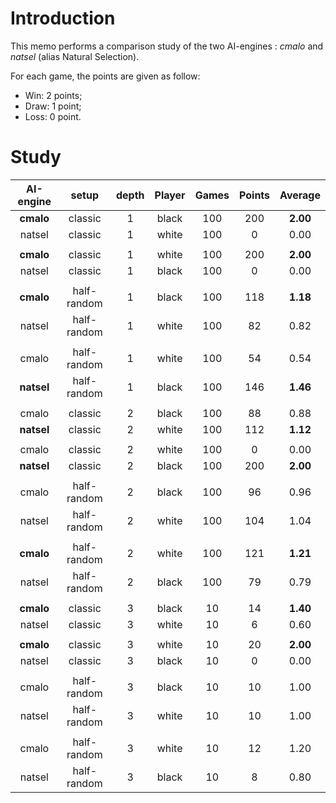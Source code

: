 # Introduction

This memo performs a comparison study of the two AI-engines : *cmalo* and *natsel* (alias Natural Selection).

For each game, the points are given as follow:

- Win: 2 points;
- Draw: 1 point;
- Loss: 0 point.

# Study

| AI-engine  |    setup    | depth | Player | Games | Points | Average  |
| :--------: | :---------: | :---: | :----: | :---: | :----: | :------: |
| **cmalo**  |   classic   |   1   | black  |  100  |  200   | **2.00** |
|   natsel   |   classic   |   1   | white  |  100  |   0    |   0.00   |
|            |             |       |        |       |        |          |
| **cmalo**  |   classic   |   1   | white  |  100  |  200   | **2.00** |
|   natsel   |   classic   |   1   | black  |  100  |   0    |   0.00   |
|            |             |       |        |       |        |          |
| **cmalo**  | half-random |   1   | black  |  100  |  118   | **1.18** |
|   natsel   | half-random |   1   | white  |  100  |   82   |   0.82   |
|            |             |       |        |       |        |          |
|   cmalo    | half-random |   1   | white  |  100  |   54   |   0.54   |
| **natsel** | half-random |   1   | black  |  100  |  146   | **1.46** |
|            |             |       |        |       |        |          |
|   cmalo    |   classic   |   2   | black  |  100  |   88   |   0.88   |
| **natsel** |   classic   |   2   | white  |  100  |  112   | **1.12** |
|            |             |       |        |       |        |          |
|   cmalo    |   classic   |   2   | white  |  100  |   0    |   0.00   |
| **natsel** |   classic   |   2   | black  |  100  |  200   | **2.00** |
|            |             |       |        |       |        |          |
|   cmalo    | half-random |   2   | black  |  100  |   96   |   0.96   |
|   natsel   | half-random |   2   | white  |  100  |  104   |   1.04   |
|            |             |       |        |       |        |          |
| **cmalo**  | half-random |   2   | white  |  100  |  121   | **1.21** |
|   natsel   | half-random |   2   | black  |  100  |   79   |   0.79   |
|            |             |       |        |       |        |          |
| **cmalo**  |   classic   |   3   | black  |  10   |   14   | **1.40** |
|   natsel   |   classic   |   3   | white  |  10   |   6    |   0.60   |
|            |             |       |        |       |        |          |
| **cmalo**  |   classic   |   3   | white  |  10   |   20   | **2.00** |
|   natsel   |   classic   |   3   | black  |  10   |   0    |   0.00   |
|            |             |       |        |       |        |          |
|   cmalo    | half-random |   3   | black  |  10   |   10   |   1.00   |
|   natsel   | half-random |   3   | white  |  10   |   10   |   1.00   |
|            |             |       |        |       |        |          |
|   cmalo    | half-random |   3   | white  |  10   |   12   |   1.20   |
|   natsel   | half-random |   3   | black  |  10   |   8    |   0.80   |

